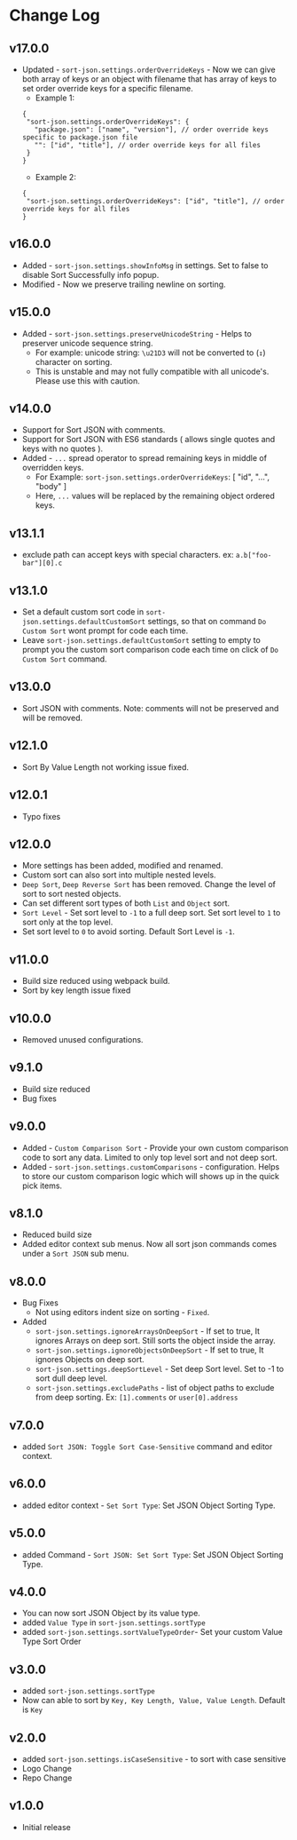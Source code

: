 # Change Log

## v17.0.0

- Updated - `sort-json.settings.orderOverrideKeys` - Now we can give both array of keys or an object with filename that has array of keys to set order override keys for a specific filename.
   - Example 1: 
   ```jsonc
   {
    "sort-json.settings.orderOverrideKeys": {
      "package.json": ["name", "version"], // order override keys specific to package.json file
      "": ["id", "title"], // order override keys for all files
    }
   }
   ```
   - Example 2:
   ```jsonc
   {
    "sort-json.settings.orderOverrideKeys": ["id", "title"], // order override keys for all files
   }
   ```

## v16.0.0

- Added - `sort-json.settings.showInfoMsg` in settings. Set to false to disable Sort Successfully info popup.
- Modified - Now we preserve trailing newline on sorting.

## v15.0.0

- Added - `sort-json.settings.preserveUnicodeString` - Helps to preserver unicode sequence string.
  - For example:  unicode string: `\u21D3` will not be converted to (`↧`) character on sorting.
  - This is unstable and may not fully compatible with all unicode's. Please use this with caution.
  
## v14.0.0

- Support for Sort JSON with comments. 
- Support for Sort JSON with ES6 standards ( allows single quotes and keys with no quotes ). 
- Added - `...` spread operator to spread remaining keys in middle of overridden keys.
  - For Example:  `sort-json.settings.orderOverrideKeys`: [ "id", "...", "body" ]
  - Here, `...` values will be replaced by the remaining object ordered keys.

## v13.1.1

- exclude path can accept keys with special characters. ex: `a.b["foo-bar"][0].c`

## v13.1.0

- Set a default custom sort code in `sort-json.settings.defaultCustomSort` settings, so that on command `Do Custom Sort` wont prompt for code each time.
- Leave `sort-json.settings.defaultCustomSort` setting to empty to prompt you the custom sort comparison code each time on click of `Do Custom Sort` command.

## v13.0.0

- Sort JSON with comments. Note: comments will not be preserved and will be removed.

## v12.1.0

- Sort By Value Length not working issue fixed.

## v12.0.1

- Typo fixes

## v12.0.0

- More settings has been added, modified and renamed.
- Custom sort can also sort into multiple nested levels.
- `Deep Sort`, `Deep Reverse Sort` has been removed. Change the level of sort to sort nested objects.
- Can set different sort types of both `List` and `Object` sort.
- `Sort Level` - Set sort level to `-1` to a full deep sort. Set sort level to `1` to sort only at the top level. 
- Set sort level to `0` to avoid sorting. Default Sort Level is `-1`.
  
## v11.0.0

- Build size reduced using webpack build.
- Sort by key length issue fixed
  
## v10.0.0

- Removed unused configurations.
  
## v9.1.0

- Build size reduced
- Bug fixes
  
## v9.0.0

- Added - `Custom Comparison Sort` - Provide your own custom comparison code to sort any data. Limited to only top level sort and not deep sort.
- Added - `sort-json.settings.customComparisons` - configuration. Helps to store our custom comparison logic which will shows up in the quick pick items.

## v8.1.0

 - Reduced build size
 - Added editor context sub menus. Now all sort json commands comes under a `Sort JSON` sub menu.

## v8.0.0

- Bug Fixes
  - Not using editors indent size on sorting - `Fixed`.
- Added
  - `sort-json.settings.ignoreArraysOnDeepSort` - If set to true, It ignores Arrays on deep sort. Still sorts the object inside the array.
  - `sort-json.settings.ignoreObjectsOnDeepSort` - If set to true, It ignores Objects on deep sort.
  - `sort-json.settings.deepSortLevel` - Set deep Sort level. Set to -1 to sort dull deep level.
  - `sort-json.settings.excludePaths` - list of object paths to exclude from deep sorting. Ex: `[1].comments` or `user[0].address`

## v7.0.0

- added `Sort JSON: Toggle Sort Case-Sensitive` command and editor context.

## v6.0.0

- added editor context - `Set Sort Type`: Set JSON Object Sorting Type.

## v5.0.0

- added Command - `Sort JSON: Set Sort Type`: Set JSON Object Sorting Type.

## v4.0.0

- You can now sort JSON Object by its value type.
- added `Value Type` in `sort-json.settings.sortType`
- added `sort-json.settings.sortValueTypeOrder`- Set your custom Value Type Sort Order

## v3.0.0

- added `sort-json.settings.sortType`
- Now can able to sort by `Key, Key Length, Value, Value Length`. Default is `Key`

## v2.0.0

- added `sort-json.settings.isCaseSensitive` - to sort with case sensitive
- Logo Change
- Repo Change

## v1.0.0

- Initial release
